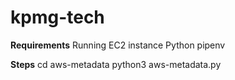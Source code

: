 # kpmg-tech

**Requirements**
  Running EC2 instance
  Python
  pipenv

**Steps**
cd aws-metadata
python3 aws-metadata.py
